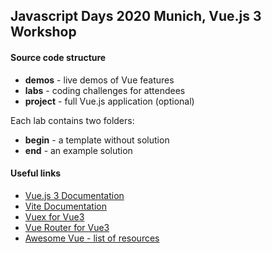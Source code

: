 ## Javascript Days 2020 Munich, Vue.js 3 Workshop

#### Source code structure
* **demos** - live demos of Vue features
* **labs** - coding challenges for attendees
* **project** - full Vue.js application (optional)

Each lab contains two folders:
* **begin** - a template without solution
* **end** - an example solution 

#### Useful links
* [Vue.js 3 Documentation](https://v3.vuejs.org/)
* [Vite Documentation](https://github.com/vitejs/vite)
* [Vuex for Vue3](https://github.com/vuejs/vuex/tree/v4.0.0-beta.4)
* [Vue Router for Vue3](https://github.com/vuejs/vue-router-next)
* [Awesome Vue - list of resources](https://github.com/vuejs/awesome-vue)
